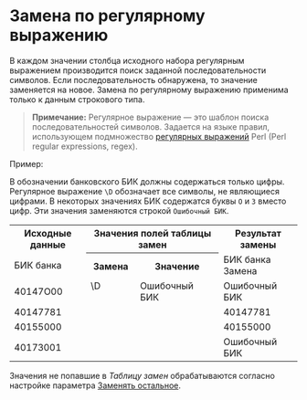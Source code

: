 # Замена по регулярному выражению

В каждом значении столбца исходного набора регулярным выражением производится поиск заданной последовательности символов. Если последовательность обнаружена, то значение заменяется на новое. Замена по регулярному выражению применима только к данным строкового типа.

> **Примечание:** Регулярное выражение — это шаблон поиска последовательностей символов. Задается на языке правил, использующем подмножество [регулярных выражений](https://ru.wikipedia.org/wiki/%D0%A0%D0%B5%D0%B3%D1%83%D0%BB%D1%8F%D1%80%D0%BD%D1%8B%D0%B5_%D0%B2%D1%8B%D1%80%D0%B0%D0%B6%D0%B5%D0%BD%D0%B8%D1%8F) Perl (Perl regular expressions, regex).

Пример:

В обозначении банковского БИК должны содержаться только цифры. Регулярное выражение `\D` обозначает все символы, не являющиеся цифрами. В некоторых значениях БИК содержатся буквы `О` и `З` вместо цифр. Эти значения заменяются строкой `Ошибочный БИК`.

 <table>
 <tr><th>Исходные данные</th><th colspan="2">Значения полей таблицы замен</th><th>Результат замены</th></tr>
 <tr><td>БИК банка</td><th>Замена</th><th>Значение</th><td>БИК банка Замена</td></tr>
 <tr><td>40147О00</td><td rowspan="4" valign="top">\D</td><td Rowspan="4" valign="top">Ошибочный БИК</td><td>Ошибочный БИК</td></tr>
 <tr><td>40147781</td><td>40147781</td></tr>
 <tr><td>40155000</td><td>40155000</td></tr>
 <tr><td>4017З001</td><td>Ошибочный БИК</td></tr>
</table>

Значения не попавшие в *Таблицу замен* обрабатываются согласно настройке параметра [Заменять остальное](./other-match.md).